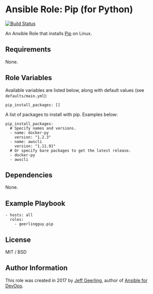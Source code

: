 # Ansible Role: Pip (for Python)

[![Build Status](https://travis-ci.org/geerlingguy/ansible-role-pip.svg?branch=master)](https://travis-ci.org/geerlingguy/ansible-role-pip)

An Ansible Role that installs [Pip](https://pip.pypa.io) on Linux.

## Requirements

None.

## Role Variables

Available variables are listed below, along with default values (see `defaults/main.yml`):

    pip_install_packages: []

A list of packages to install with pip. Examples below:

    pip_install_packages:
      # Specify names and versions.
      - name: docker-py
        version: "1.2.3"
      - name: awscli
        version: "1.11.91"
      # Or specify bare packages to get the latest release.
      - docker-py
      - awscli

## Dependencies

None.

## Example Playbook

    - hosts: all
      roles:
        - geerlingguy.pip

## License

MIT / BSD

## Author Information

This role was created in 2017 by [Jeff Geerling](https://www.jeffgeerling.com/), author of [Ansible for DevOps](https://www.ansiblefordevops.com/).
